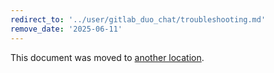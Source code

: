 ```yaml
---
redirect_to: '../user/gitlab_duo_chat/troubleshooting.md'
remove_date: '2025-06-11'
---
```


<!-- markdownlint-disable -->

This document was moved to [another location](../user/gitlab_duo_chat/troubleshooting.md).

<!-- This redirect file can be deleted after <2025-06-11>. -->
<!-- Redirects that point to other docs in the same project expire in three months. -->
<!-- Redirects that point to docs in a different project or site (for example, link is not relative and starts with `https:`) expire in one year. -->
<!-- Before deletion, see: https://docs.gitlab.com/ee/development/documentation/redirects.html -->

